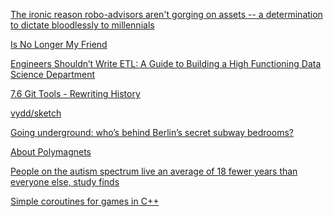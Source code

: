 <a href="http://www.riabiz.com/a/5055702355673088/the-ironic-reason-robo-advisors-arent-gorging-on-assets----a-determination-to-dictate-bloodlessly-to-millennials" target="_blank">The ironic reason robo-advisors aren't gorging on assets -- a determination to dictate bloodlessly to millennials</a>

<a href="https://medium.com/@jador/jsx-4b978fbeb290#.pswmiuc6l" target="_blank">Is No Longer My Friend</a>

<a href="http://multithreaded.stitchfix.com/blog/2016/03/16/engineers-shouldnt-write-etl/" target="_blank">Engineers Shouldn’t Write ETL: A Guide to Building a High Functioning Data Science Department</a>

<a href="https://git-scm.com/book/en/v2/Git-Tools-Rewriting-History" target="_blank">7.6 Git Tools - Rewriting History</a>

<a href="https://github.com/vydd/sketch" target="_blank">vydd/sketch</a>

<a href="http://www.theguardian.com/world/shortcuts/2016/mar/20/underground-berlin-secret-subway-bedrooms-airbnb" target="_blank">Going underground: who’s behind Berlin’s secret subway bedrooms?</a>

<a href="http://www.polymagnet.com/polymagnets/" target="_blank">About Polymagnets</a>

<a href="https://www.washingtonpost.com/news/to-your-health/wp/2016/03/18/people-on-the-autism-spectrum-live-an-average-of-18-years-less-than-everyone-else-study-finds" target="_blank">People on the autism spectrum live an average of 18 fewer years than everyone else, study finds</a>

<a href="http://www.ilikebigbits.com/blog/2016/3/20/coroutines-for-games" target="_blank">Simple coroutines for games in C++</a>

